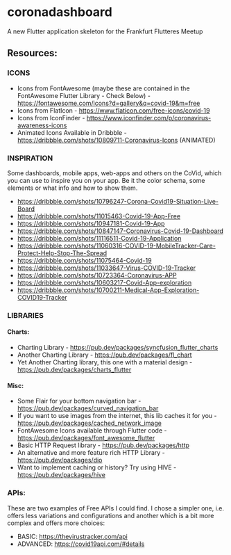 # coronadashboard

A new Flutter application skeleton for the Frankfurt Flutteres Meetup

## Resources:

### ICONS
* Icons from FontAwesome (maybe these are contained in the FontAwesome Flutter Library - Check Below) - https://fontawesome.com/icons?d=gallery&q=covid-19&m=free
* Icons from FlatIcon - https://www.flaticon.com/free-icons/covid-19
* Icons from IconFinder - https://www.iconfinder.com/p/coronavirus-awareness-icons
* Animated Icons Available in Dribbble - https://dribbble.com/shots/10809711-Coronavirus-Icons (ANIMATED)

### INSPIRATION
Some dashboards, mobile apps, web-apps and others on the CoVid, which you can use to inspire you on your app. Be it the color schema, some elements or what info and how to show them. 
* https://dribbble.com/shots/10796247-Corona-Covid19-Situation-Live-Board
* https://dribbble.com/shots/11015463-Covid-19-App-Free
* https://dribbble.com/shots/10947181-Covid-19-App
* https://dribbble.com/shots/10847147-Coronavirus-Covid-19-Dashboard
* https://dribbble.com/shots/11116511-Covid-19-Application
* https://dribbble.com/shots/11060316-COVID-19-MobileTracker-Care-Protect-Help-Stop-The-Spread
* https://dribbble.com/shots/11075464-Covid-19
* https://dribbble.com/shots/11033647-Virus-COVID-19-Tracker
* https://dribbble.com/shots/10723364-Coronavirus-APP
* https://dribbble.com/shots/10603217-Covid-App-exploration
* https://dribbble.com/shots/10700211-Medical-App-Exploration-COVID19-Tracker


### LIBRARIES
#### Charts:
* Charting Library - https://pub.dev/packages/syncfusion_flutter_charts
* Another Charting Library - https://pub.dev/packages/fl_chart
* Yet Another Charting library, this one with a material design - https://pub.dev/packages/charts_flutter

#### Misc:
* Some Flair for your bottom navigation bar - https://pub.dev/packages/curved_navigation_bar
* If you want to use images from the internet, this lib caches it for you - https://pub.dev/packages/cached_network_image
* FontAwesome Icons available through Flutter code - https://pub.dev/packages/font_awesome_flutter
* Basic HTTP Request library - https://pub.dev/packages/http
* An alternative and more feature rich HTTP Library - https://pub.dev/packages/dio
* Want to implement caching or history? Try using HIVE - https://pub.dev/packages/hive


### APIs:
These are two examples of Free APIs I could find. I chose a simpler one, i.e. offers less variations and configurations and another which is a bit more complex and offers more choices:
* BASIC: https://thevirustracker.com/api
* ADVANCED: https://covid19api.com/#details
